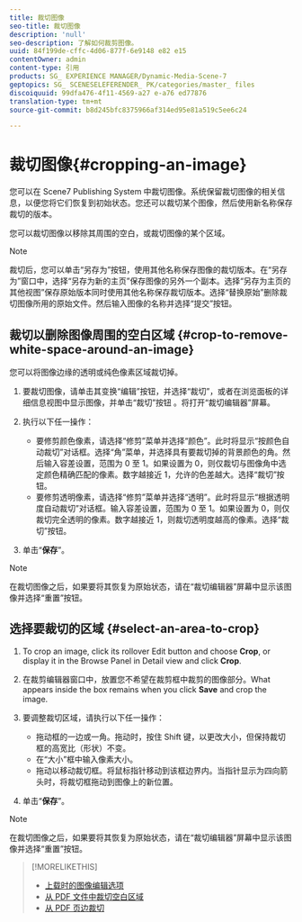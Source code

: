 ```yaml
---
title: 裁切图像
seo-title: 裁切图像
description: 'null'
seo-description: 了解如何裁剪图像。
uuid: 84f199de-cffc-4d06-877f-6e9148 e82 e15
contentOwner: admin
content-type: 引用
products: SG_ EXPERIENCE MANAGER/Dynamic-Media-Scene-7
geptopics: SG_ SCENESELEFERENDER_ PK/categories/master_ files
discoiquuid: 99dfa476-4f11-4569-a27 e-a76 ed77876
translation-type: tm+mt
source-git-commit: b8d245bfc8375966af314ed95e81a519c5ee6c24

---
```



# 裁切图像{#cropping-an-image}

您可以在 Scene7 Publishing System 中裁切图像。系统保留裁切图像的相关信息，以便您将它们恢复到初始状态。您还可以裁切某个图像，然后使用新名称保存裁切的版本。

您可以裁切图像以移除其周围的空白，或裁切图像的某个区域。

>[!NOTE]
>
>裁切后，您可以单击“另存为”按钮，使用其他名称保存图像的裁切版本。在“另存为”窗口中，选择“另存为新的主页”保存图像的另外一个副本。选择“另存为主页的其他视图”保存原始版本同时使用其他名称保存裁切版本。选择“替换原始”删除裁切图像所用的原始文件。然后输入图像的名称并选择“提交”按钮。

## 裁切以删除图像周围的空白区域 {#crop-to-remove-white-space-around-an-image}

您可以将图像边缘的透明或纯色像素区域裁切掉。

1. 要裁切图像，请单击其变换“编辑”按钮，并选择“裁切”，或者在浏览面板的详细信息视图中显示图像，并单击“裁切”按钮 。将打开“裁切编辑器”屏幕。
1. 执行以下任一操作：

   * 要修剪颜色像素，请选择“修剪”菜单并选择“颜色”。此时将显示“按颜色自动裁切”对话框。选择“角”菜单，并选择具有要裁切掉的背景颜色的角。然后输入容差设置，范围为 0 至 1。如果设置为 0，则仅裁切与图像角中选定颜色精确匹配的像素。数字越接近 1，允许的色差越大。选择“裁切”按钮。
   * 要修剪透明像素，请选择“修剪”菜单并选择“透明”。此时将显示“根据透明度自动裁切”对话框。输入容差设置，范围为 0 至 1。如果设置为 0，则仅裁切完全透明的像素。数字越接近 1，则裁切透明度越高的像素。选择“裁切”按钮。

1. 单击“**保存**”。

>[!NOTE]
>
>在裁切图像之后，如果要将其恢复为原始状态，请在“裁切编辑器”屏幕中显示该图像并选择“重置”按钮。

## 选择要裁切的区域 {#select-an-area-to-crop}

1. To crop an image, click its rollover Edit button and choose **Crop**, or display it in the Browse Panel in Detail view and click **Crop**.

1. 在裁剪编辑器窗口中，放置您不希望在裁剪框中裁剪的图像部分。What appears inside the box remains when you click **Save** and crop the image.
1. 要调整裁切区域，请执行以下任一操作：

   * 拖动框的一边或一角。拖动时，按住 Shift 键，以更改大小，但保持裁切框的高宽比（形状）不变。
   * 在“大小”框中输入像素大小。
   * 拖动以移动裁切框。将鼠标指针移动到该框边界内。当指针显示为四向箭头时，将裁切框拖动到图像上的新位置。

1. 单击“**保存**”。

>[!NOTE]
>
>在裁切图像之后，如果要将其恢复为原始状态，请在“裁切编辑器”屏幕中显示该图像并选择“重置”按钮。

>[!MORELIKETHIS]
>
>* [上载时的图像编辑选项](image-editing-options-upload.md#image-editing-options-at-upload)
>* [从 PDF 文件中裁切空白区域](pdfs.md#cropping_white_space_from_a_pdf_file)
>* [从 PDF 页边裁切](pdfs.md#cropping_from_the_sides_of_pdf_pages)

